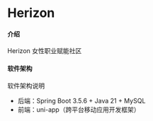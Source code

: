 # Herizon

#### 介绍
Herizon 女性职业赋能社区

#### 软件架构
软件架构说明
- 后端：Spring Boot 3.5.6 + Java 21 + MySQL
- 前端：uni-app（跨平台移动应用开发框架）